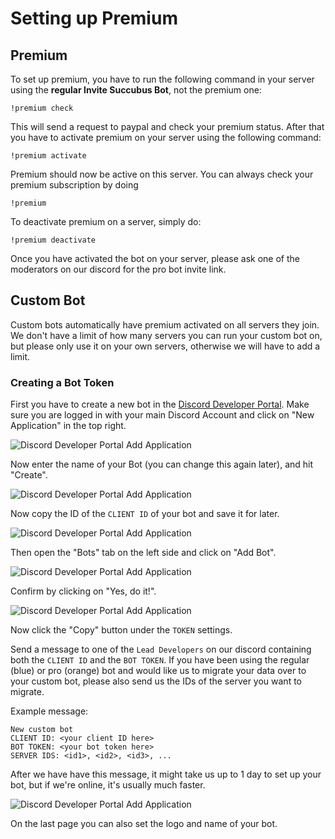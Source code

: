 # Setting up Premium

## Premium
To set up premium, you have to run the following command in your server using the **regular Invite Succubus Bot**, not the premium one:

```
!premium check
```

This will send a request to paypal and check your premium status. After that you have to activate premium on your server using the following command:

```
!premium activate
```

Premium should now be active on this server. You can always check your premium subscription by doing

```
!premium
```

To deactivate premium on a server, simply do:

```
!premium deactivate
```

Once you have activated the bot on your server, please ask one of the moderators on our discord for the pro bot invite link.

## Custom Bot

Custom bots automatically have premium activated on all servers they join. We don't have a limit of how many servers you can run your custom bot on, but please only use it on your own servers, otherwise we will have to add a limit.

### Creating a Bot Token

First you have to create a new bot in the [Discord Developer Portal](https://discordapp.com/developers/applications/). Make sure you are logged in with your main Discord Account and click on "New Application" in the top right.

![Discord Developer Portal Add Application](../assets/discord-developer-1-add-application.png 'Discord Developer Portal Add Application')

Now enter the name of your Bot (you can change this again later), and hit "Create".

![Discord Developer Portal Add Application](../assets/discord-developer-2-add-application-popup.png 'Discord Developer Portal Add Application')

Now copy the ID of the `CLIENT ID` of your bot and save it for later.

![Discord Developer Portal Add Application](../assets/discord-developer-3-application-general-info.png 'Discord Developer Portal Add Application')

Then open the "Bots" tab on the left side and click on "Add Bot".

![Discord Developer Portal Add Application](../assets/discord-developer-4-application-bots.png 'Discord Developer Portal Add Application')

Confirm by clicking on "Yes, do it!".

![Discord Developer Portal Add Application](../assets/discord-developer-5-application-bots-add.png 'Discord Developer Portal Add Application')

Now click the "Copy" button under the `TOKEN` settings.

Send a message to one of the `Lead Developers` on our discord containing both the `CLIENT ID` and the `BOT TOKEN`. If you have been using the regular (blue) or pro (orange) bot and would like us to migrate your data over to your custom bot, please also send us the IDs of the server you want to migrate.

Example message:

```
New custom bot
CLIENT ID: <your client ID here>
BOT TOKEN: <your bot token here>
SERVER IDS: <id1>, <id2>, <id3>, ...
```

After we have have this message, it might take us up to 1 day to set up your bot, but if we're online, it's usually much faster.

![Discord Developer Portal Add Application](../assets/discord-developer-6-application-bots-token.png 'Discord Developer Portal Add Application')

On the last page you can also set the logo and name of your bot.
